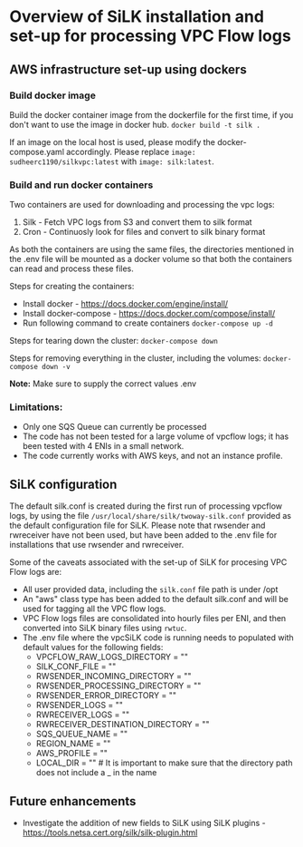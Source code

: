 # Overview of SiLK installation and set-up for processing VPC Flow logs

## AWS infrastructure set-up using dockers
### Build docker image
Build the docker container image from the dockerfile for the first time, if you don't want to use the image in docker hub. 
`docker build -t silk .`

If an image on the local host is used, please modify the docker-compose.yaml accordingly. Please replace `image: sudheerc1190/silkvpc:latest` with `image: silk:latest`. 

### Build and run docker containers
Two containers are used for downloading and processing the vpc logs:
1. Silk - Fetch VPC logs from S3 and convert them to silk format
2. Cron - Continuosly look for files and convert to silk binary format 

As both the containers are using the same files, the directories mentioned in the .env file will be mounted as a docker volume so that both the containers can read and process these files.  

Steps for creating the containers: 
- Install docker - https://docs.docker.com/engine/install/
- Install docker-compose - https://docs.docker.com/compose/install/  
- Run following command to create containers 
    `docker-compose up -d`

Steps for tearing down the cluster:
`docker-compose down`

Steps for removing everything in the cluster, including the volumes:
`docker-compose down -v`

**Note:** Make sure to supply the correct values .env 

### Limitations: 
* Only one SQS Queue can currently be processed
* The code has not been tested for a large volume of vpcflow logs; it has been tested with 4 ENIs in a small network.
* The code currently works with AWS keys, and not an instance profile.

## SiLK configuration
The default silk.conf is created during the first run of processing vpcflow logs, by using the file `/usr/local/share/silk/twoway-silk.conf` provided as the default configuration file for SiLK. Please note that rwsender and rwreceiver have not been used, but have been added to the .env file for installations that use rwsender and rwreceiver. 

Some of the caveats associated with the set-up of SiLK for procesing VPC Flow logs are:
* All user provided data, including the `silk.conf` file path is under /opt 
* An "aws" class type has been added to the default silk.conf and will be used for tagging all the VPC flow logs. 
* VPC Flow logs files are consolidated into hourly files per ENI, and then converted into SiLK binary files using `rwtuc`.
* The .env file where the vpcSiLK code is running needs to populated with default values for the following fields:
    * VPCFLOW_RAW_LOGS_DIRECTORY = ""
    * SILK_CONF_FILE = ""
    * RWSENDER_INCOMING_DIRECTORY = ""
    * RWSENDER_PROCESSING_DIRECTORY = ""
    * RWSENDER_ERROR_DIRECTORY = ""
    * RWSENDER_LOGS = ""
    * RWRECEIVER_LOGS = ""
    * RWRECEIVER_DESTINATION_DIRECTORY = ""
    * SQS_QUEUE_NAME = ""
    * REGION_NAME = ""
    * AWS_PROFILE = ""
    * LOCAL_DIR = "" # It is important to make sure that the directory path does not include a _ in the name

## Future enhancements
* Investigate the addition of new fields to SiLK using SiLK plugins - https://tools.netsa.cert.org/silk/silk-plugin.html

